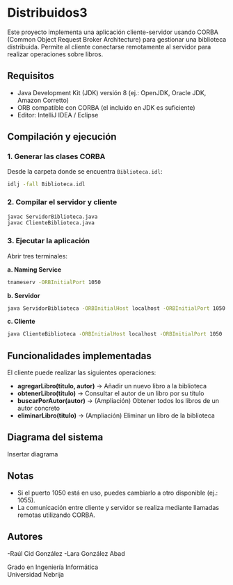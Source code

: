 # Distribuidos3

Este proyecto implementa una aplicación cliente-servidor usando CORBA (Common Object Request Broker Architecture) para gestionar una biblioteca distribuida. Permite al cliente conectarse remotamente al servidor para realizar operaciones sobre libros.

## Requisitos

- Java Development Kit (JDK) versión 8 (ej.: OpenJDK, Oracle JDK, Amazon Corretto)
- ORB compatible con CORBA (el incluido en JDK es suficiente)
- Editor: IntelliJ IDEA / Eclipse

## Compilación y ejecución

### 1️. Generar las clases CORBA

Desde la carpeta donde se encuentra `Biblioteca.idl`:

```bash
idlj -fall Biblioteca.idl
```

### 2️. Compilar el servidor y cliente

```bash
javac ServidorBiblioteca.java
javac ClienteBiblioteca.java
```

### 3️. Ejecutar la aplicación

Abrir tres terminales:

**a. Naming Service**

```bash
tnameserv -ORBInitialPort 1050
```

**b. Servidor**

```bash
java ServidorBiblioteca -ORBInitialHost localhost -ORBInitialPort 1050
```

**c. Cliente**

```bash
java ClienteBiblioteca -ORBInitialHost localhost -ORBInitialPort 1050
```

## Funcionalidades implementadas

El cliente puede realizar las siguientes operaciones:

- **agregarLibro(titulo, autor)** → Añadir un nuevo libro a la biblioteca
- **obtenerLibro(titulo)** → Consultar el autor de un libro por su título
- **buscarPorAutor(autor)** → (Ampliación) Obtener todos los libros de un autor concreto
- **eliminarLibro(titulo)** → (Ampliación) Eliminar un libro de la biblioteca

## Diagrama del sistema

Insertar diagrama




## Notas

- Si el puerto 1050 está en uso, puedes cambiarlo a otro disponible (ej.: 1055).
- La comunicación entre cliente y servidor se realiza mediante llamadas remotas utilizando CORBA.

## Autores

-Raúl Cid González
-Lara González Abad

Grado en Ingeniería Informática  
Universidad Nebrija










